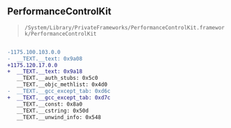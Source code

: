 ## PerformanceControlKit

> `/System/Library/PrivateFrameworks/PerformanceControlKit.framework/PerformanceControlKit`

```diff

-1175.100.103.0.0
-  __TEXT.__text: 0x9a08
+1175.120.17.0.0
+  __TEXT.__text: 0x9a18
   __TEXT.__auth_stubs: 0x5c0
   __TEXT.__objc_methlist: 0x4d0
-  __TEXT.__gcc_except_tab: 0xd6c
+  __TEXT.__gcc_except_tab: 0xd7c
   __TEXT.__const: 0x8a0
   __TEXT.__cstring: 0x50d
   __TEXT.__unwind_info: 0x548

```
